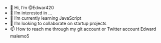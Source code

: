 - 👋 Hi, I’m @Edwar420
- 👀 I’m interested in ...
- 🌱 I’m currently learning JavaScript
- 💞️ I’m looking to collaborate on startup projects
- 📫 How to reach me through my git account or Twitter account Edward malemo5

<!---
Edwar420/Edwar420 is a ✨ special ✨ repository because its `README.md` (this file) appears on your GitHub profile.
You can click the Preview link to take a look at your changes.
--->
